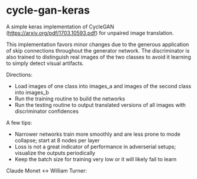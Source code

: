 # cycle-gan-keras

A simple keras implementation of CycleGAN (https://arxiv.org/pdf/1703.10593.pdf) for unpaired image translation.

This implementation favors minor changes due to the generous application of skip connections throughout the generator network. The discriminator is also trained to distinguish real images of the two classes to avoid it learning to simply detect visual artifacts. 

Directions:
* Load images of one class into images_a and images of the second class into images_b
* Run the training routine to build the networks
* Run the testing routine to output translated versions of all images with discriminator confidences

A few tips:
* Narrower networks train more smoothly and are less prone to mode collapse; start at 8 nodes per layer
* Loss is not a great indicator of performance in adverserial setups; visualize the outputs periodically
* Keep the batch size for training very low or it will likely fail to learn

Claude Monet <-> William Turner:
